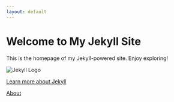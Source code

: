 ```yaml
---
layout: default
---
```

# Welcome to My Jekyll Site

This is the homepage of my Jekyll-powered site. Enjoy exploring!

![Jekyll Logo](/path/to/jekyll-logo.png)

[Learn more about Jekyll](https://jekyllrb.com/)

[About](/about/)



